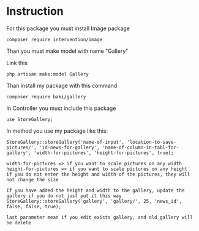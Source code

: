 # Instruction
For this package you must install Image package
```
composer require intervention/image
```
Than you must make model with name "Gallery"

Link this
```
php artisan make:model Gallery
```
Than install my package with this command
```
composer require baki/gallery
```
In Controller you must include this package
```
use StoreGallery;
```
In method you use my package like this:
```
StoreGallery::storeGallery('name-of-input', 'location-to-save-pictures/', 'id-news-for-gallery', 'name-of-column-in-tabl-for-gallery', 'width-for-pictures', 'height-for-pictures', true);

width-for-pictures => if you want to scale pictures on any width
height-for-pictures => if you want to scale pictures on any height
if you do not enter the height and width of the pictures, they will not change the size
```
```
If you have added the height and width to the gallery, update the gallery if you do not just put it this way
StoreGallery::storeGallery('gallery', 'gallery/', 25, 'news_id', false, false, true);
```
```
last parameter mean if you edit exists gallery, and old gallery will be delete
```
